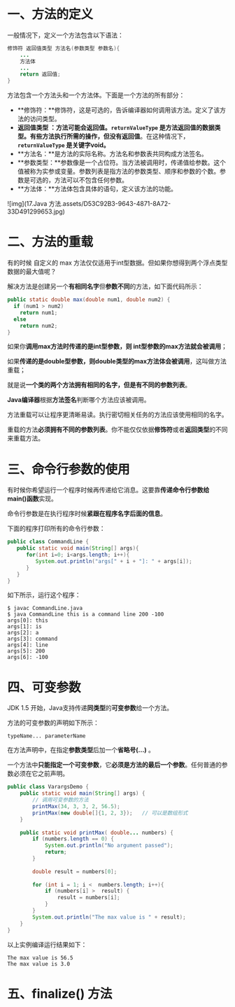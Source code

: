 # 一、方法的定义

一般情况下，定义一个方法包含以下语法：

```java
修饰符 返回值类型 方法名(参数类型 参数名){
    ...
    方法体
    ...
    return 返回值;
}
```

方法包含一个方法头和一个方法体。下面是一个方法的所有部分：

- **修饰符：**修饰符，这是可选的，告诉编译器如何调用该方法。定义了该方法的访问类型。
- **返回值类型 ：**方法可能会返回值。`returnValueType` 是方法返回值的数据类型。有些方法执行所需的操作，但**没有返回值**。在这种情况下，**`returnValueType` 是关键字void。**
- **方法名：**是方法的实际名称。方法名和参数表共同构成方法签名。
- **参数类型：**参数像是一个占位符。当方法被调用时，传递值给参数。这个值被称为实参或变量。参数列表是指方法的参数类型、顺序和参数的个数。参数是可选的，方法可以不包含任何参数。
- **方法体：**方法体包含具体的语句，定义该方法的功能。

![img](17.Java 方法.assets/D53C92B3-9643-4871-8A72-33D491299653.jpg)

# 二、方法的重载

有的时候 自定义的 max 方法仅仅适用于int型数据。但如果你想得到两个浮点类型数据的最大值呢？

解决方法是创建另一个**有相同名字**但**参数不同**的方法，如下面代码所示：

```java
public static double max(double num1, double num2) {
  if (num1 > num2)
    return num1;
  else
    return num2;
}
```

如果你**调用max方法时传递的是int型参数，则 int型参数的max方法就会被调用**；

如果**传递的是double型参数，则double类型的max方法体会被调用**，这叫做方法重载；

就是说**一个类的两个方法拥有相同的名字，但是有不同的参数列表**。

**Java编译器**根据**方法签名**判断哪个方法应该被调用。

方法重载可以让程序更清晰易读。执行密切相关任务的方法应该使用相同的名字。

重载的方法**必须拥有不同的参数列表**。你不能仅仅依据**修饰符**或者**返回类型**的不同来重载方法。

# 三、命令行参数的使用

有时候你希望运行一个程序时候再传递给它消息。这要靠**传递命令行参数给main()函数**实现。

命令行参数是在执行程序时候**紧跟在程序名字后面的信息**。

下面的程序打印所有的命令行参数：

```java
public class CommandLine {
   public static void main(String[] args){ 
      for(int i=0; i<args.length; i++){
         System.out.println("args[" + i + "]: " + args[i]);
      }
   }
}
```

如下所示，运行这个程序：

```
$ javac CommandLine.java 
$ java CommandLine this is a command line 200 -100
args[0]: this
args[1]: is
args[2]: a
args[3]: command
args[4]: line
args[5]: 200
args[6]: -100
```

# 四、可变参数

JDK 1.5 开始，Java支持传递**同类型**的**可变参数**给一个方法。

方法的可变参数的声明如下所示：

```
typeName... parameterName
```

在方法声明中，在指定**参数类型**后加一个**省略号(...)** 。

一个方法中**只能指定一个可变参数**，它**必须是方法的最后一个参数**。任何普通的参数必须在它之前声明。

```java
public class VarargsDemo {
    public static void main(String[] args) {
        // 调用可变参数的方法
        printMax(34, 3, 3, 2, 56.5);
        printMax(new double[]{1, 2, 3});   // 可以是数组形式
    }
 
    public static void printMax( double... numbers) {
        if (numbers.length == 0) {
            System.out.println("No argument passed");
            return;
        }
 
        double result = numbers[0];
 
        for (int i = 1; i <  numbers.length; i++){
            if (numbers[i] >  result) {
                result = numbers[i];
            }
        }
        System.out.println("The max value is " + result);
    }
}
```

以上实例编译运行结果如下：

```
The max value is 56.5
The max value is 3.0
```

# 五、finalize() 方法
